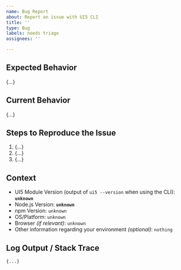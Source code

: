 ```yaml
---
name: Bug Report
about: Report an issue with UI5 CLI
title: ''
type: Bug
labels: needs triage
assignees: ''

---
```


<!--
Hey there 👋 Please have a look at our guidelines on reporting issues:
https://github.com/SAP/ui5-tooling/blob/main/CONTRIBUTING.md#-reporting-issues

Please use this template and replace as many "{...}" and "unknown" as possible.
Thank you 🧡
-->

## Expected Behavior
{...}

## Current Behavior
{...}

## Steps to Reproduce the Issue
<!--
    Please provide detailed steps on how we can reproduce your issue.
    Depending on your issue, consider forking our sample app to reproduce it here: https://github.com/SAP/openui5-sample-app
-->
1. {...}
2. {...}
3. {...}

## Context
 * UI5 Module Version (output of `ui5 --version` when using the CLI): **`unknown`**
 * Node.js Version: **`unknown`**
 * npm Version: `unknown`
 * OS/Platform: `unknown`
 * Browser *(if relevant)*: `unknown`
 * Other information regarding your environment *(optional)*: `nothing`

## Log Output / Stack Trace
<!--
    When using the UI5 CLI, try adding the "--verbose" flag to get extended logging.
    Please remove or obfuscate any sensitive information shown in the log.
-->

```
{...}
```
